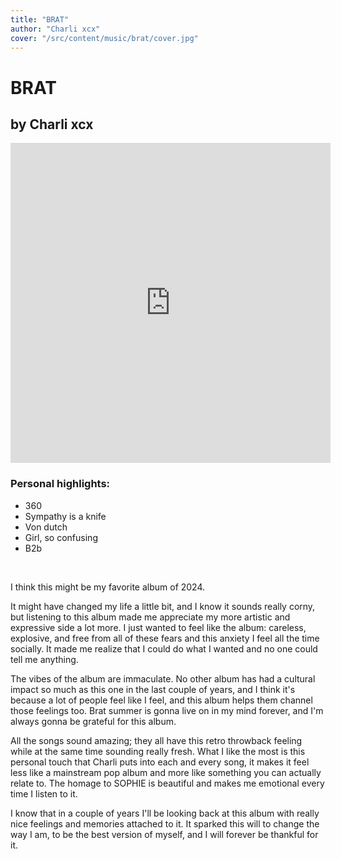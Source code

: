 ```yaml
---
title: "BRAT"
author: "Charli xcx"
cover: "/src/content/music/brat/cover.jpg"
---
```

<h1 class="album-page-title">BRAT</h1>
<h2 class="album-page-author">by Charli xcx</h2>
<iframe class="album-page-video" width="512px" height="512px" src="https://www.youtube.com/embed/O_HoOpJ60C0?si=0FRNyo5eliOGKqFO" frameborder="0" allow="accelerometer; clipboard-write; encrypted-media; gyroscope; picture-in-picture"></iframe>

### Personal highlights:
* 360
* Sympathy is a knife
* Von dutch
* Girl, so confusing
* B2b

<br>

I think this might be my favorite album of 2024.

It might have changed my life a little bit, and I know it sounds really corny, but listening to this album made me appreciate my more artistic and expressive side a lot more. I just wanted to feel like the album: careless, explosive, and free from all of these fears and this anxiety I feel all the time socially. It made me realize that I could do what I wanted and no one could tell me anything.

The vibes of the album are immaculate. No other album has had a cultural impact so much as this one in the last couple of years, and I think it's because a lot of people feel like I feel, and this album helps them channel those feelings too. Brat summer is gonna live on in my mind forever, and I'm always gonna be grateful for this album.

All the songs sound amazing; they all have this retro throwback feeling while at the same time sounding really fresh. What I like the most is this personal touch that Charli puts into each and every song, it makes it feel less like a mainstream pop album and more like something you can actually relate to. The homage to SOPHIE is beautiful and makes me emotional every time I listen to it.

I know that in a couple of years I'll be looking back at this album with really nice feelings and memories attached to it. It sparked this will to change the way I am, to be the best version of myself, and I will forever be thankful for it.